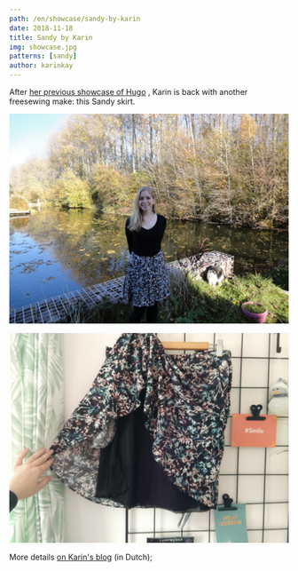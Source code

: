```yaml
---
path: /en/showcase/sandy-by-karin
date: 2018-11-18
title: Sandy by Karin
img: showcase.jpg
patterns: [sandy]
author: karinkay
---
```


After 
[her previous showcase of Hugo](/en/showcase/hugo-by-karin)
, Karin is back with another freesewing make:
this Sandy skirt.

![Another view](view2.jpg)

![A view of the lining](view3.jpg)

More details [on Karin's blog](https://www.karinkay.nl/sandy-een-gratis-patroon-voor-een-cirkelrok-op-maat/) (in Dutch);


